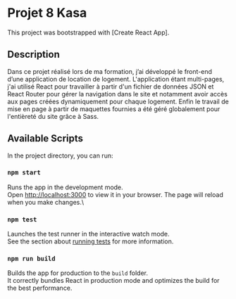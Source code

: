 # Projet 8 Kasa

This project was bootstrapped with [Create React App].

## Description

Dans ce projet réalisé lors de ma formation, j’ai développé le front-end d’une application de location de logement. L'application étant multi-pages, j'ai utilisé React pour travailler à partir d'un fichier de données JSON et React Router pour gérer la navigation dans le site et notamment avoir accès aux pages créées dynamiquement pour chaque logement. Enfin le travail de mise en page à partir de maquettes fournies a été géré globalement pour l'entièreté du site grâce à Sass.

## Available Scripts

In the project directory, you can run:

### `npm start`

Runs the app in the development mode.\
Open [http://localhost:3000](http://localhost:3000) to view it in your browser.
The page will reload when you make changes.\

### `npm test`

Launches the test runner in the interactive watch mode.\
See the section about [running tests](https://facebook.github.io/create-react-app/docs/running-tests) for more information.

### `npm run build`

Builds the app for production to the `build` folder.\
It correctly bundles React in production mode and optimizes the build for the best performance.
